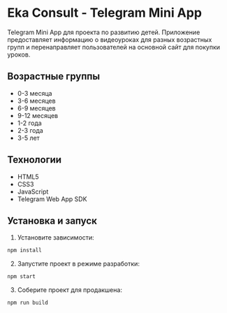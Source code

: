 # Eka Consult - Telegram Mini App

Telegram Mini App для проекта по развитию детей. Приложение предоставляет информацию о видеоуроках для разных возрастных групп и перенаправляет пользователей на основной сайт для покупки уроков.

## Возрастные группы
- 0-3 месяца
- 3-6 месяцев
- 6-9 месяцев
- 9-12 месяцев
- 1-2 года
- 2-3 года
- 3-5 лет

## Технологии
- HTML5
- CSS3
- JavaScript
- Telegram Web App SDK

## Установка и запуск
1. Установите зависимости:
```bash
npm install
```

2. Запустите проект в режиме разработки:
```bash
npm start
```

3. Соберите проект для продакшена:
```bash
npm run build
```
